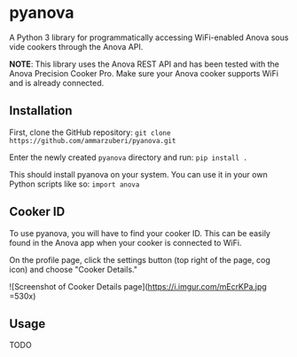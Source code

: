 # pyanova
A Python 3 library for programmatically accessing WiFi-enabled Anova sous vide cookers through the Anova API.

**NOTE**: This library uses the Anova REST API and has been tested with the Anova Precision Cooker Pro. Make sure your Anova cooker supports WiFi and is already connected.

## Installation
First, clone the GitHub repository:
`git clone https://github.com/ammarzuberi/pyanova.git`

Enter the newly created `pyanova` directory and run:
`pip install .`

This should install pyanova on your system. You can use it in your own Python scripts like so:
`import anova`

## Cooker ID
To use pyanova, you will have to find your cooker ID. This can be easily found in the Anova app when your cooker is connected to WiFi.

On the profile page, click the settings button (top right of the page, cog icon) and choose "Cooker Details."

![Screenshot of Cooker Details page](https://i.imgur.com/mEcrKPa.jpg =530x)

## Usage
TODO
